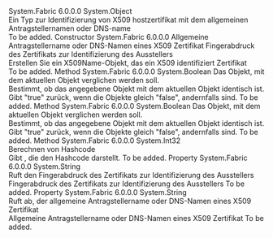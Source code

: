 <Type Name="X509Name" FullName="System.Fabric.X509Name">
  <TypeSignature Language="C#" Value="public class X509Name" />
  <TypeSignature Language="ILAsm" Value=".class public auto ansi beforefieldinit X509Name extends System.Object" />
  <TypeSignature Language="DocId" Value="T:System.Fabric.X509Name" />
  <TypeSignature Language="VB.NET" Value="Public Class X509Name" />
  <TypeSignature Language="F#" Value="type X509Name = class" />
  <AssemblyInfo>
    <AssemblyName>System.Fabric</AssemblyName>
    <AssemblyVersion>6.0.0.0</AssemblyVersion>
  </AssemblyInfo>
  <Base>
    <BaseTypeName>System.Object</BaseTypeName>
  </Base>
  <Interfaces />
  <Docs>
    <summary>
      <para>Ein Typ zur Identifizierung von X509 hostzertifikat mit dem allgemeinen Antragstellernamen oder DNS-name</para>
    </summary>
    <remarks>To be added.</remarks>
  </Docs>
  <Members>
    <Member MemberName=".ctor">
      <MemberSignature Language="C#" Value="public X509Name (string name, string issuerCertThumbprint);" />
      <MemberSignature Language="ILAsm" Value=".method public hidebysig specialname rtspecialname instance void .ctor(string name, string issuerCertThumbprint) cil managed" />
      <MemberSignature Language="DocId" Value="M:System.Fabric.X509Name.#ctor(System.String,System.String)" />
      <MemberSignature Language="VB.NET" Value="Public Sub New (name As String, issuerCertThumbprint As String)" />
      <MemberSignature Language="F#" Value="new System.Fabric.X509Name : string * string -&gt; System.Fabric.X509Name" Usage="new System.Fabric.X509Name (name, issuerCertThumbprint)" />
      <MemberType>Constructor</MemberType>
      <AssemblyInfo>
        <AssemblyName>System.Fabric</AssemblyName>
        <AssemblyVersion>6.0.0.0</AssemblyVersion>
      </AssemblyInfo>
      <Parameters>
        <Parameter Name="name" Type="System.String" />
        <Parameter Name="issuerCertThumbprint" Type="System.String" />
      </Parameters>
      <Docs>
        <param name="name">
          <para>Allgemeine Antragstellername oder DNS-Namen eines X509 Zertifikat</para>
        </param>
        <param name="issuerCertThumbprint">
          <para>Fingerabdruck des Zertifikats zur Identifizierung des Ausstellers</para>
        </param>
        <summary>
          <para>Erstellen Sie ein X509Name-Objekt, das ein X509 identifiziert Zertifikat</para>
        </summary>
        <remarks>To be added.</remarks>
      </Docs>
    </Member>
    <Member MemberName="Equals">
      <MemberSignature Language="C#" Value="public bool Equals (System.Fabric.X509Name other);" />
      <MemberSignature Language="ILAsm" Value=".method public hidebysig instance bool Equals(class System.Fabric.X509Name other) cil managed" />
      <MemberSignature Language="DocId" Value="M:System.Fabric.X509Name.Equals(System.Fabric.X509Name)" />
      <MemberSignature Language="VB.NET" Value="Public Function Equals (other As X509Name) As Boolean" />
      <MemberSignature Language="F#" Value="override this.Equals : System.Fabric.X509Name -&gt; bool" Usage="x509Name.Equals other" />
      <MemberType>Method</MemberType>
      <AssemblyInfo>
        <AssemblyName>System.Fabric</AssemblyName>
        <AssemblyVersion>6.0.0.0</AssemblyVersion>
      </AssemblyInfo>
      <ReturnValue>
        <ReturnType>System.Boolean</ReturnType>
      </ReturnValue>
      <Parameters>
        <Parameter Name="other" Type="System.Fabric.X509Name" />
      </Parameters>
      <Docs>
        <param name="other">
          <para>Das Objekt, mit dem aktuellen Objekt verglichen werden soll.</para>
        </param>
        <summary>
          <para>Bestimmt, ob das angegebene Objekt mit dem aktuellen Objekt identisch ist.</para>
        </summary>
        <returns>
          <para>Gibt "true" zurück, wenn die Objekte gleich "false", andernfalls sind.</para>
        </returns>
        <remarks>To be added.</remarks>
      </Docs>
    </Member>
    <Member MemberName="Equals">
      <MemberSignature Language="C#" Value="public override bool Equals (object obj);" />
      <MemberSignature Language="ILAsm" Value=".method public hidebysig virtual instance bool Equals(object obj) cil managed" />
      <MemberSignature Language="DocId" Value="M:System.Fabric.X509Name.Equals(System.Object)" />
      <MemberSignature Language="VB.NET" Value="Public Overrides Function Equals (obj As Object) As Boolean" />
      <MemberSignature Language="F#" Value="override this.Equals : obj -&gt; bool" Usage="x509Name.Equals obj" />
      <MemberType>Method</MemberType>
      <AssemblyInfo>
        <AssemblyName>System.Fabric</AssemblyName>
        <AssemblyVersion>6.0.0.0</AssemblyVersion>
      </AssemblyInfo>
      <ReturnValue>
        <ReturnType>System.Boolean</ReturnType>
      </ReturnValue>
      <Parameters>
        <Parameter Name="obj" Type="System.Object" />
      </Parameters>
      <Docs>
        <param name="obj">
          <para>Das Objekt, mit dem aktuellen Objekt verglichen werden soll.</para>
        </param>
        <summary>
          <para>Bestimmt, ob das angegebene Objekt mit dem aktuellen Objekt identisch ist.</para>
        </summary>
        <returns>
          <para>Gibt "true" zurück, wenn die Objekte gleich "false", andernfalls sind.</para>
        </returns>
        <remarks>To be added.</remarks>
      </Docs>
    </Member>
    <Member MemberName="GetHashCode">
      <MemberSignature Language="C#" Value="public override int GetHashCode ();" />
      <MemberSignature Language="ILAsm" Value=".method public hidebysig virtual instance int32 GetHashCode() cil managed" />
      <MemberSignature Language="DocId" Value="M:System.Fabric.X509Name.GetHashCode" />
      <MemberSignature Language="VB.NET" Value="Public Overrides Function GetHashCode () As Integer" />
      <MemberSignature Language="F#" Value="override this.GetHashCode : unit -&gt; int" Usage="x509Name.GetHashCode " />
      <MemberType>Method</MemberType>
      <AssemblyInfo>
        <AssemblyName>System.Fabric</AssemblyName>
        <AssemblyVersion>6.0.0.0</AssemblyVersion>
      </AssemblyInfo>
      <ReturnValue>
        <ReturnType>System.Int32</ReturnType>
      </ReturnValue>
      <Parameters />
      <Docs>
        <summary>
          <para>Berechnen von Hashcode</para>
        </summary>
        <returns>
          <para>Gibt <see cref="T:System.Int32" /> , die den Hashcode darstellt.</para>
        </returns>
        <remarks>To be added.</remarks>
      </Docs>
    </Member>
    <Member MemberName="IssuerCertThumbprint">
      <MemberSignature Language="C#" Value="public string IssuerCertThumbprint { get; }" />
      <MemberSignature Language="ILAsm" Value=".property instance string IssuerCertThumbprint" />
      <MemberSignature Language="DocId" Value="P:System.Fabric.X509Name.IssuerCertThumbprint" />
      <MemberSignature Language="VB.NET" Value="Public ReadOnly Property IssuerCertThumbprint As String" />
      <MemberSignature Language="F#" Value="member this.IssuerCertThumbprint : string" Usage="System.Fabric.X509Name.IssuerCertThumbprint" />
      <MemberType>Property</MemberType>
      <AssemblyInfo>
        <AssemblyName>System.Fabric</AssemblyName>
        <AssemblyVersion>6.0.0.0</AssemblyVersion>
      </AssemblyInfo>
      <ReturnValue>
        <ReturnType>System.String</ReturnType>
      </ReturnValue>
      <Docs>
        <summary>
          <para>Ruft den Fingerabdruck des Zertifikats zur Identifizierung des Ausstellers</para>
        </summary>
        <value>
          <para>Fingerabdruck des Zertifikats zur Identifizierung des Ausstellers</para>
        </value>
        <remarks>To be added.</remarks>
      </Docs>
    </Member>
    <Member MemberName="Name">
      <MemberSignature Language="C#" Value="public string Name { get; }" />
      <MemberSignature Language="ILAsm" Value=".property instance string Name" />
      <MemberSignature Language="DocId" Value="P:System.Fabric.X509Name.Name" />
      <MemberSignature Language="VB.NET" Value="Public ReadOnly Property Name As String" />
      <MemberSignature Language="F#" Value="member this.Name : string" Usage="System.Fabric.X509Name.Name" />
      <MemberType>Property</MemberType>
      <AssemblyInfo>
        <AssemblyName>System.Fabric</AssemblyName>
        <AssemblyVersion>6.0.0.0</AssemblyVersion>
      </AssemblyInfo>
      <ReturnValue>
        <ReturnType>System.String</ReturnType>
      </ReturnValue>
      <Docs>
        <summary>
          <para>Ruft ab, der allgemeine Antragstellername oder DNS-Namen eines X509 Zertifikat</para>
        </summary>
        <value>
          <para>Allgemeine Antragstellername oder DNS-Namen eines X509 Zertifikat</para>
        </value>
        <remarks>To be added.</remarks>
      </Docs>
    </Member>
  </Members>
</Type>